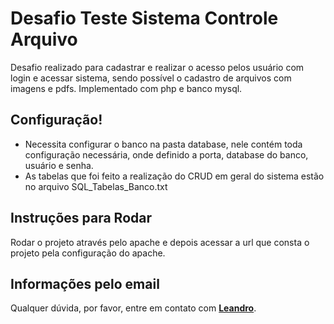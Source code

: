 # Desafio Teste Sistema Controle Arquivo
Desafio realizado para cadastrar e realizar o acesso pelos usuário com login e acessar sistema, sendo possível  o cadastro de arquivos com imagens e pdfs. Implementado com php e banco mysql.

## **Configuração!**
- Necessita configurar o banco na pasta database, nele contém toda configuração necessária, onde definido a porta, database do banco, usuário e senha.
- As tabelas que foi feito a realização do CRUD em geral do sistema estão no arquivo SQL_Tabelas_Banco.txt 

## **Instruções para Rodar**
Rodar o projeto através pelo apache e depois acessar a url que consta o projeto pela configuração
do apache.

## **Informações pelo email**
Qualquer dúvida, por favor, entre em contato com **[Leandro](mailto:leandro.cabeda@hotmail.com)**.
